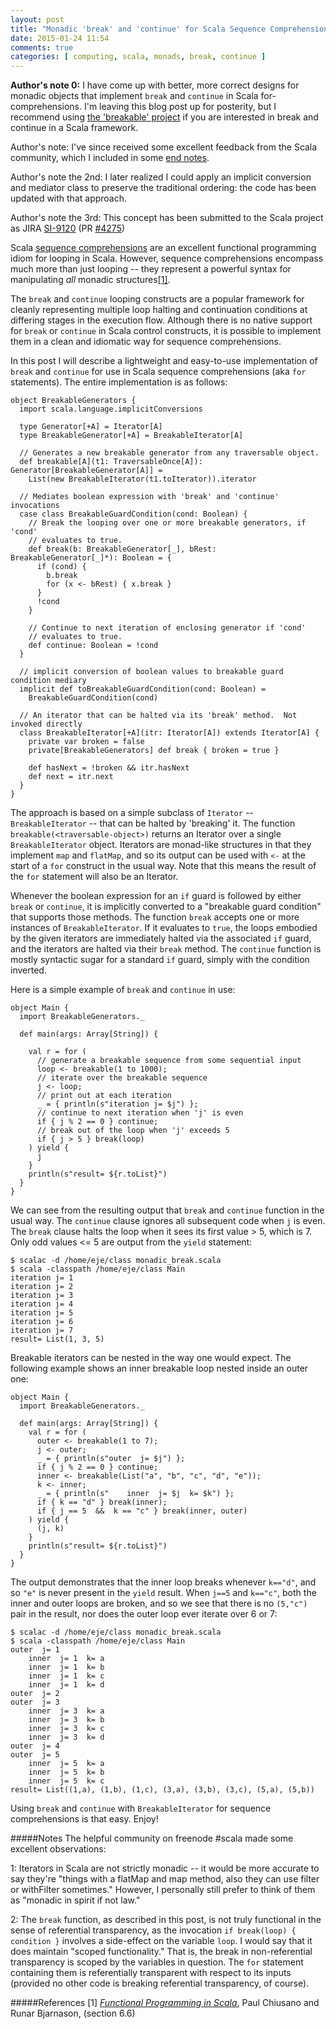 ```yaml
---
layout: post
title: "Monadic 'break' and 'continue' for Scala Sequence Comprehensions"
date: 2015-01-24 11:54
comments: true
categories: [ computing, scala, monads, break, continue ]
---
```


**Author's note 0:** I have come up with better, more correct designs for monadic objects that implement
`break` and `continue` in Scala for-comprehensions.  I'm leaving this blog post up for posterity, but I
recommend using [the 'breakable' project](https://github.com/erikerlandson/breakable)
if you are interested in break and continue in a Scala framework.

Author's note: I've since received some excellent feedback from the Scala community, which I included in some [end notes](#notes).

Author's note the 2nd: I later realized I could apply an implicit conversion and mediator class to preserve the traditional ordering: the code has been updated with that approach.

Author's note the 3rd: This concept has been submitted to the Scala project as JIRA [SI-9120](https://issues.scala-lang.org/browse/SI-9120) (PR [#4275](https://github.com/scala/scala/pull/4275))

Scala [sequence comprehensions](http://docs.scala-lang.org/tutorials/tour/sequence-comprehensions.html) are an excellent functional programming idiom for looping in Scala.  However, sequence comprehensions encompass much more than just looping -- they represent a powerful syntax for manipulating _all_ monadic structures[[1]](#ref1).

The `break` and `continue` looping constructs are a popular framework for cleanly representing multiple loop halting and continuation conditions at differing stages in the execution flow.  Although there is no native support for `break` or `continue` in Scala control constructs, it is possible to implement them in a clean and idiomatic way for sequence comprehensions.

In this post I will describe a lightweight and easy-to-use implementation of `break` and `continue` for use in Scala sequence comprehensions (aka `for` statements).  The entire implementation is as follows:

    object BreakableGenerators {
      import scala.language.implicitConversions

      type Generator[+A] = Iterator[A]
      type BreakableGenerator[+A] = BreakableIterator[A]

      // Generates a new breakable generator from any traversable object.
      def breakable[A](t1: TraversableOnce[A]): Generator[BreakableGenerator[A]] =
        List(new BreakableIterator(t1.toIterator)).iterator

      // Mediates boolean expression with 'break' and 'continue' invocations
      case class BreakableGuardCondition(cond: Boolean) {
        // Break the looping over one or more breakable generators, if 'cond' 
        // evaluates to true.
        def break(b: BreakableGenerator[_], bRest: BreakableGenerator[_]*): Boolean = {
          if (cond) {
            b.break
            for (x <- bRest) { x.break }
          }
          !cond
        }

        // Continue to next iteration of enclosing generator if 'cond' 
        // evaluates to true.
        def continue: Boolean = !cond
      }

      // implicit conversion of boolean values to breakable guard condition mediary
      implicit def toBreakableGuardCondition(cond: Boolean) =
        BreakableGuardCondition(cond)

      // An iterator that can be halted via its 'break' method.  Not invoked directly
      class BreakableIterator[+A](itr: Iterator[A]) extends Iterator[A] {
        private var broken = false
        private[BreakableGenerators] def break { broken = true }

        def hasNext = !broken && itr.hasNext
        def next = itr.next
      }
    }

The approach is based on a simple subclass of `Iterator` -- `BreakableIterator` -- that can be halted by 'breaking' it.  The function `breakable(<traversable-object>)` returns an Iterator over a single `BreakableIterator` object.  Iterators are monad-like structures in that they implement `map` and `flatMap`, and so its output can be used with `<-` at the start of a `for` construct in the usual way.  Note that this means the result of the `for` statement will also be an Iterator.

Whenever the boolean expression for an `if` guard is followed by either `break` or `continue`, it is implicitly converted to a "breakable guard condition" that supports those methods.  The function `break` accepts one or more instances of `BreakableIterator`.  If it evaluates to `true`, the loops embodied by the given iterators are immediately halted via the associated `if` guard, and the iterators are halted via their `break` method.  The `continue` function is mostly syntactic sugar for a standard `if` guard, simply with the condition inverted.


Here is a simple example of `break` and `continue` in use:

    object Main {
      import BreakableGenerators._

      def main(args: Array[String]) {

        val r = for (
          // generate a breakable sequence from some sequential input
          loop <- breakable(1 to 1000);
          // iterate over the breakable sequence
          j <- loop;
          // print out at each iteration
          _ = { println(s"iteration j= $j") };
          // continue to next iteration when 'j' is even
          if { j % 2 == 0 } continue;
          // break out of the loop when 'j' exceeds 5
          if { j > 5 } break(loop)
        ) yield {
          j
        }
        println(s"result= ${r.toList}")
      }
    }

We can see from the resulting output that `break` and `continue` function in the usual way.  The `continue` clause ignores all subsequent code when `j` is even.  The `break` clause halts the loop when it sees its first value > 5, which is 7.  Only odd values <= 5 are output from the `yield` statement:

    $ scalac -d /home/eje/class monadic_break.scala
    $ scala -classpath /home/eje/class Main
    iteration j= 1
    iteration j= 2
    iteration j= 3
    iteration j= 4
    iteration j= 5
    iteration j= 6
    iteration j= 7
    result= List(1, 3, 5)

Breakable iterators can be nested in the way one would expect.  The following example shows an inner breakable loop nested inside an outer one:

    object Main {
      import BreakableGenerators._

      def main(args: Array[String]) {
        val r = for (
          outer <- breakable(1 to 7);
          j <- outer;
          _ = { println(s"outer  j= $j") };
          if { j % 2 == 0 } continue;
          inner <- breakable(List("a", "b", "c", "d", "e"));
          k <- inner;
          _ = { println(s"    inner  j= $j  k= $k") };
          if { k == "d" } break(inner);
          if { j == 5  &&  k == "c" } break(inner, outer)
        ) yield {
          (j, k)
        }
        println(s"result= ${r.toList}")
      }
    }

The output demonstrates that the inner loop breaks whenever `k=="d"`, and so `"e"` is never present in the `yield` result.  When `j==5` and `k=="c"`, both the inner and outer loops are broken, and so we see that there is no `(5,"c")` pair in the result, nor does the outer loop ever iterate over 6 or 7:

    $ scalac -d /home/eje/class monadic_break.scala
    $ scala -classpath /home/eje/class Main
    outer  j= 1
        inner  j= 1  k= a
        inner  j= 1  k= b
        inner  j= 1  k= c
        inner  j= 1  k= d
    outer  j= 2
    outer  j= 3
        inner  j= 3  k= a
        inner  j= 3  k= b
        inner  j= 3  k= c
        inner  j= 3  k= d
    outer  j= 4
    outer  j= 5
        inner  j= 5  k= a
        inner  j= 5  k= b
        inner  j= 5  k= c
    result= List((1,a), (1,b), (1,c), (3,a), (3,b), (3,c), (5,a), (5,b))

Using `break` and `continue` with `BreakableIterator` for sequence comprehensions is that easy.  Enjoy!

<a name="notesname" id="notes"></a>
#####Notes
The helpful community on freenode #scala made some excellent observations:

1: Iterators in Scala are not strictly monadic -- it would be more accurate to say they're "things with a flatMap and map method, also they can use filter or withFilter sometimes."  However, I personally still prefer to think of them as "monadic in spirit if not law."

2: The `break` function, as described in this post, is not truly functional in the sense of referential transparency, as the invocation `if break(loop) { condition }` involves a side-effect on the variable `loop`.  I would say that it does maintain "scoped functionality."  That is, the break in non-referential transparency is scoped by the variables in question.  The `for` statement containing them is referentially transparent with respect to its inputs (provided no other code is breaking referential transparency, of course).


#####References
<a name="ref1name" id="ref1">[1] </a>_[Functional Programming in Scala](http://www.manning.com/bjarnason/)_, Paul Chiusano and Runar Bjarnason, (section 6.6)
